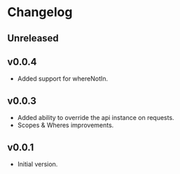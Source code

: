 # Changelog

## Unreleased

## v0.0.4
- Added support for whereNotIn.

## v0.0.3
- Added ability to override the api instance on requests.
- Scopes & Wheres improvements.

## v0.0.1
- Initial version.
